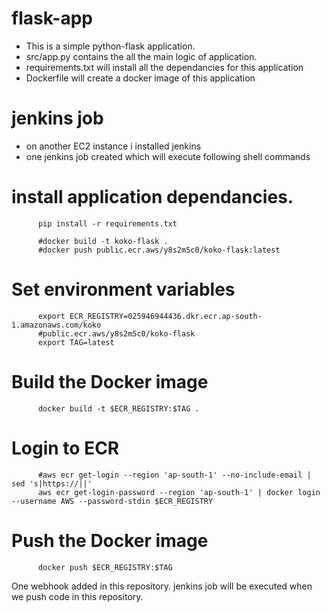 # flask-app

- This is a simple python-flask application.
- src/app.py contains the all the main logic of application.
- requirements.txt will install all the dependancies for this application
- Dockerfile will create a docker image of this application
# jenkins job
  - on another EC2 instance i installed jenkins 
  - one jenkins job created which will execute following shell commands
    
# install application dependancies.
          pip install -r requirements.txt
          
          #docker build -t koko-flask .
          #docker push public.ecr.aws/y8s2m5c0/koko-flask:latest
# Set environment variables
          export ECR_REGISTRY=025946944436.dkr.ecr.ap-south-1.amazonaws.com/koko
          #public.ecr.aws/y8s2m5c0/koko-flask
          export TAG=latest
# Build the Docker image
          docker build -t $ECR_REGISTRY:$TAG .
# Login to ECR
          #aws ecr get-login --region 'ap-south-1' --no-include-email | sed 's|https://||'
          aws ecr get-login-password --region 'ap-south-1' | docker login --username AWS --password-stdin $ECR_REGISTRY
# Push the Docker image
          docker push $ECR_REGISTRY:$TAG
          
One webhook added in this repository.
jenkins job will be executed when we push code in this repository.
